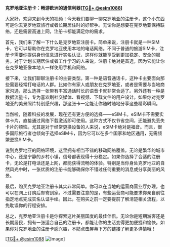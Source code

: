 **克罗地亚注册卡：畅游欧洲的通信利器[[TG💪+ @esim1088](https://t.me/s/esim1088)]**

大家好，欢迎来到今天的视频！今天我们要聊一聊克罗地亚的注册卡，这个小东西可是你去克罗地亚旅行或者长期居住时的好帮手。无论你是想要在克罗地亚保持联络，还是需要高速上网，注册卡都能满足你的需求。

首先，我们来了解一下什么是克罗地亚注册卡。简单来说，注册卡就是一种SIM卡，它可以帮助你在克罗地亚使用本地的电话网络。不同于普通的旅游SIM卡，注册卡需要你提供身份信息进行实名认证，这样你就能享受到更加稳定、安全的服务。对于计划长期居住或者工作学习的人来说，注册卡绝对是首选，因为它能让你在克罗地亚像本地人一样使用手机和网络。

接下来，让我们聊聊注册卡的主要类型。第一种是语音通话卡，这种卡主要面向那些需要经常打电话的人群。比如你有家人或朋友在克罗地亚，或者是需要与当地商家沟通，那么选择一张带有丰富通话时长的语音卡就非常合适了。另外还有一种是数据流量卡，专为喜欢刷社交媒体、看视频、下载文件的用户设计。如果你对克罗地亚的美景照片特别感兴趣，那这张卡一定能让你随时随地分享这些精彩瞬间。

当然啦，随着科技的发展，现在还有更方便的选择——eSIM卡。eSIM卡不需要实体卡片，直接通过网络下载激活即可使用。这种方式不仅节省空间，还能避免丢失卡片的烦恼。尤其是对于经常更换设备的人来说，eSIM卡绝对是福音。而且，很多国际旅行者也倾向于选择eSIM卡，因为它可以在多个国家和地区通用，无需频繁更换SIM卡。

说到克罗地亚的网络环境，这里拥有相当不错的移动网络覆盖。无论是繁华的城市中心，还是宁静的乡村小镇，信号都表现得十分稳定。如果你选择了合适的注册卡，无论是打电话还是上网，都能获得流畅的体验。特别是当你身处克罗地亚的自然风光中时，一张优质的注册卡能够确保你不错过任何重要的消息或分享美丽的风景。

最后，购买克罗地亚注册卡其实非常简单。你可以在当地的运营商营业厅办理，也可以在网上订购后邮寄到家。不过需要注意的是，有些运营商可能要求你亲自前往指定地点完成实名认证手续。因此，在购买之前一定要提前了解清楚相关流程，以免耽误你的行程安排。

总之，克罗地亚注册卡是你探索这片美丽国度的最佳伴侣。无论你是短期游客还是长期居民，拥有一张适合自己的注册卡，都能让你的生活变得更加便捷和愉快。如果你对克罗地亚的注册卡感兴趣，不妨点击屏幕下方的链接了解更多详情哦！

[[TG💪+ @esim1088](https://t.me/s/esim1088) ![Image](https://i.postimg.cc/4NQfJmqS/Snipaste-2025-05-13-00-14-12.png)]